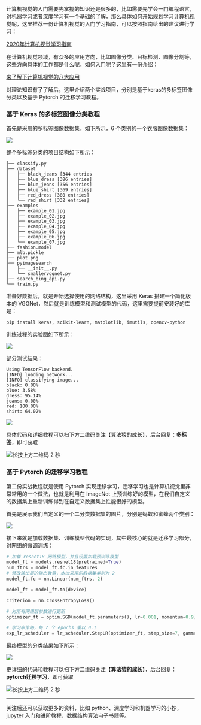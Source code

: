 计算机视觉的入门需要先掌握的知识还是很多的，比如需要先学会一门编程语言，对机器学习或者深度学习有一个基础的了解，那么具体如何开始规划学习计算机视觉呢，这里推荐一份计算机视觉的入门学习指南，可以按照指南给出的建议进行学习：

[2020年计算机视觉学习指南](https://mp.weixin.qq.com/s/px_Chm-iQTfTkaw96rGFrA)

在计算机视觉领域，有众多的应用方向，比如图像分类、目标检测、图像分割等，这些方向具体的工作都是什么呢，如何入门呢？这里有一份介绍：

[来了解下计算机视觉的八大应用](https://mp.weixin.qq.com/s?__biz=MzU5MDY5OTI5MA==&mid=2247484511&idx=1&sn=9c63c63a9349cd2b4370c3745954808e&scene=21#wechat_redirect)

对理论知识有了了解后，这里介绍两个实战项目，分别是基于keras的多标签图像分类以及基于 Pytorch 的迁移学习教程。

### 基于 Keras 的多标签图像分类教程

首先是采用的多标签图像数据集，如下所示，6 个类别的一个衣服图像数据集：

![](https://cai-images-1257823952.cos.ap-beijing.myqcloud.com/keras_multi_label_dataset.jpg)

整个多标签分类的项目结构如下所示：

```
├── classify.py
├── dataset
│   ├── black_jeans [344 entries
│   ├── blue_dress [386 entries]
│   ├── blue_jeans [356 entries]
│   ├── blue_shirt [369 entries]
│   ├── red_dress [380 entries]
│   └── red_shirt [332 entries]
├── examples
│   ├── example_01.jpg
│   ├── example_02.jpg
│   ├── example_03.jpg
│   ├── example_04.jpg
│   ├── example_05.jpg
│   ├── example_06.jpg
│   └── example_07.jpg
├── fashion.model
├── mlb.pickle
├── plot.png
├── pyimagesearch
│   ├── __init__.py
│   └── smallervggnet.py
├── search_bing_api.py
└── train.py
```

准备好数据后，就是开始选择使用的网络结构，这里采用 Keras 搭建一个简化版本的 VGGNet，然后就是训练模型和测试模型的代码，这里需要提前安装好的库是：

```shell
pip install keras, scikit-learn, matplotlib, imutils, opencv-python
```

训练过程的实验图如下所示：

![](https://cai-images-1257823952.cos.ap-beijing.myqcloud.com/plot.png)

部分测试结果：

```shell
Using TensorFlow backend.
[INFO] loading network...
[INFO] classifying image...
black: 0.00%
blue: 3.58%
dress: 95.14%
jeans: 0.00%
red: 100.00%
shirt: 64.02%
```

![](https://cai-images-1257823952.cos.ap-beijing.myqcloud.com/keras_multi_label_output_01-702x1024.png)

具体代码和详细教程可以扫下方二维码关注【算法猿的成长】，后台回复：**多标签**，即可获取

![长按上方二维码 2 秒](https://cai-images-1257823952.cos.ap-beijing.myqcloud.com/qrcode_0601.png)



### 基于 Pytorch 的迁移学习教程

第二份实战教程就是使用 Pytorch 实现迁移学习，迁移学习也是计算机视觉里非常常用的一个做法，也就是利用在 ImageNet 上预训练好的模型，在我们自定义的数据集上重新训练得到在自定义数据集上性能很好的模型。

首先是展示我们自定义的一个二分类数据集的图片，分别是蚂蚁和蜜蜂两个类别：

![](https://cai-images-1257823952.cos.ap-beijing.myqcloud.com/transfer_learning_example.png)

接下来就是加载数据集、训练模型代码的实现，其中最核心的就是迁移学习部分，对网络的微调训练：

```python
# 加载 resnet18 网络模型，并且设置加载预训练模型
model_ft = models.resnet18(pretrained=True)
num_ftrs = model_ft.fc.in_features
# 修改输出层的输出数量，本次采用的数据集类别为 2
model_ft.fc = nn.Linear(num_ftrs, 2)

model_ft = model_ft.to(device)

criterion = nn.CrossEntropyLoss()

# 对所有网络层参数进行更新
optimizer_ft = optim.SGD(model_ft.parameters(), lr=0.001, momentum=0.9)

# 学习率策略，每 7 个 epochs 乘以 0.1
exp_lr_scheduler = lr_scheduler.StepLR(optimizer_ft, step_size=7, gamma=0.1)
```



最终模型的分类结果如下所示：

![](https://cai-images-1257823952.cos.ap-beijing.myqcloud.com/transfer_learning_example3.png)



更详细的代码和教程可以扫下方二维码关注【**算法猿的成长**】，后台回复：**pytorch迁移学习**，即可获取

![长按上方二维码 2 秒](https://cai-images-1257823952.cos.ap-beijing.myqcloud.com/qrcode_0601.png)

------

关注后还可以获取更多的资料，比如 python、深度学习和机器学习的小抄，jupyter 入门和进阶教程、数据结构算法电子书籍等。

